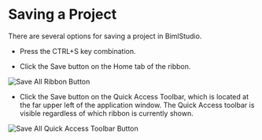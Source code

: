 # Saving a Project

There are several options for saving a project in BimlStudio.

* Press the CTRL+S key combination.

* Click the Save button on the Home tab of the ribbon.

![Save All Ribbon Button](https://varigencecom.blob.core.windows.net/images-mistdocumentation/004_Step01.png)

* Click the Save button on the Quick Access Toolbar, which is located at the far upper left of the application window. The Quick Access toolbar is visible regardless of which ribbon is currently shown.

![Save All Quick Access Toolbar Button](https://varigencecom.blob.core.windows.net/images-mistdocumentation/004_Step02.png)
